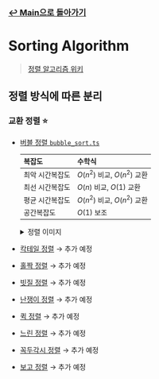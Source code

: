 ### [↩︎ Main으로 돌아가기](../../README.md)

# Sorting Algorithm

> [정렬 알고리즘 위키](https://ko.wikipedia.org/wiki/%EC%A0%95%EB%A0%AC_%EC%95%8C%EA%B3%A0%EB%A6%AC%EC%A6%98)

## 정렬 방식에 따른 분리

### 교환 정렬 ⭐️

- [버블 정렬 `bubble_sort.ts`](./ExchangeSort/bubble_sort.ts)

  | 복잡도          | 수학식                       |
  | --------------- | ---------------------------- |
  | 최악 시간복잡도 | $O(n^2)$ 비교, $O(n^2)$ 교환 |
  | 최선 시간복잡도 | $O(n)$ 비교, $O(1)$ 교환     |
  | 평균 시간복잡도 | $O(n^2)$ 비교, $O(n^2)$ 교환 |
  | 공간복잡도      | $O(1)$ 보조                  |

  <details>
  <summary>정렬 이미지</summary>

    <img src="../../image/sort/img/bubble_sort.svg" width="30%" />
    <img src="../../image/sort/gif/bubble_sort.gif" width="30%" />

  </details>

- [칵테일 정렬](./) → 추가 예정
- [홀짝 정렬](./) → 추가 예정
- [빗질 정렬](./) → 추가 예정
- [난쟁이 정렬](./) → 추가 예정
- [퀵 정렬](./) → 추가 예정
- [느린 정렬](./) → 추가 예정
- [꼭두각시 정렬](./) → 추가 예정
- [보고 정렬](./) → 추가 예정
